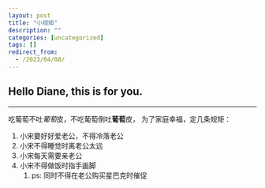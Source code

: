 ```yaml
---
layout: post
title: "小规矩"
description: ""
categories: [uncategorized]
tags: []
redirect_from:
  - /2023/04/08/
---
```

## Hello Diane, this is for you. 

---

吃葡萄不吐*葡萄*皮，不吃葡萄倒吐**葡萄**皮， 为了家庭幸福，定几条规矩：

1. 小宋要好好爱老公，不得冷落老公
2. 小宋不得睡觉时离老公太远
3. 小宋每天需要亲老公
4. 小宋不得做饭时指手画脚
    1. ps: 同时不得在老公购买星巴克时催促








